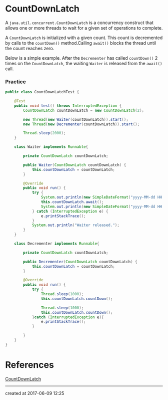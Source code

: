 # CountDownLatch

A `java.util.concurrent.CountDownLatch` is a concurrency construct that allows one or more threads to wait for a given set of operations to complete.

A `CountDownLatch` is initialized with a given count. This count is decremented by calls to the  `countDown()` method.Calling `await()` blocks the thread until the count reaches zero.

Below is a simple example. After the `Decrementer` has called `countDown()` 2 times on the  `CountDownLatch`, the waiting `Waiter` is released from the `await()` call.

### Practice

```java
public class CountDownLatchTest {

    @Test
    public void test() throws InterruptedException {
        CountDownLatch countDownLatch = new CountDownLatch(2);

        new Thread(new Waiter(countDownLatch)).start();
        new Thread(new Decrementer(countDownLatch)).start();

        Thread.sleep(2000);
    }

    class Waiter implements Runnable{

        private CountDownLatch countDownLatch;

        public Waiter(CountDownLatch countDownLatch) {
            this.countDownLatch = countDownLatch;
        }

        @Override
        public void run() {
            try {
                System.out.println(new SimpleDateFormat("yyyy-MM-dd HH:mm:ss").format(new Date()));//2017-06-09 12:42:01
                this.countDownLatch.await();
                System.out.println(new SimpleDateFormat("yyyy-MM-dd HH:mm:ss").format(new Date()));//2017-06-09 12:42:03
            } catch (InterruptedException e) {
                e.printStackTrace();
            }
            System.out.println("Waiter released.");
        }
    }

    class Decrementer implements Runnable{

        private CountDownLatch countDownLatch;

        public Decrementer(CountDownLatch countDownLatch) {
            this.countDownLatch = countDownLatch;
        }

        @Override
        public void run() {
            try {
                Thread.sleep(1000);
                this.countDownLatch.countDown();

                Thread.sleep(1000);
                this.countDownLatch.countDown();
            }catch (InterruptedException e){
                e.printStackTrace();
            }

        }
    }
}
```



# References

[CountDownLatch](http://tutorials.jenkov.com/java-util-concurrent/countdownlatch.html)



---

created at 2017-06-09 12:25